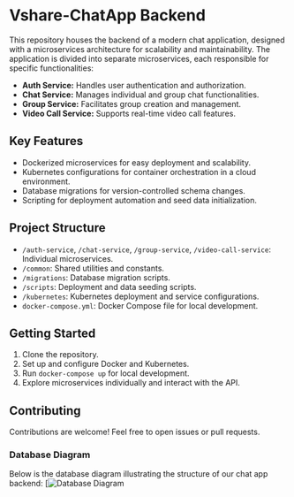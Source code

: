# Vshare-ChatApp Backend 

This repository houses the backend of a modern chat application, designed with a microservices architecture for scalability and maintainability. The application is divided into separate microservices, each responsible for specific functionalities:

- **Auth Service:** Handles user authentication and authorization.
- **Chat Service:** Manages individual and group chat functionalities.
- **Group Service:** Facilitates group creation and management.
- **Video Call Service:** Supports real-time video call features.

## Key Features
- Dockerized microservices for easy deployment and scalability.
- Kubernetes configurations for container orchestration in a cloud environment.
- Database migrations for version-controlled schema changes.
- Scripting for deployment automation and seed data initialization.

## Project Structure
- `/auth-service`, `/chat-service`, `/group-service`, `/video-call-service`: Individual microservices.
- `/common`: Shared utilities and constants.
- `/migrations`: Database migration scripts.
- `/scripts`: Deployment and data seeding scripts.
- `/kubernetes`: Kubernetes deployment and service configurations.
- `docker-compose.yml`: Docker Compose file for local development.

## Getting Started
1. Clone the repository.
2. Set up and configure Docker and Kubernetes.
3. Run `docker-compose up` for local development.
4. Explore microservices individually and interact with the API.

## Contributing
Contributions are welcome! Feel free to open issues or pull requests.


### Database Diagram

Below is the database diagram illustrating the structure of our chat app backend:
[![Database Diagram]([https://dbdiagram.io/d/Individual-Chatting-digram-6572001656d8064ca099a2c9])

